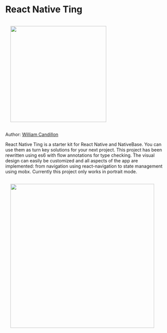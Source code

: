 # React Native Ting

<img src="images/react-native-ting.gif" width="300" style="margin: 16px;" />

Author: [William Candillon](http://github.com/wcandillon)

React Native Ting is a starter kit for React Native and NativeBase.
You can use them as turn key solutions for your next project.
This project has been rewritten using es6 with flow annotations for type checking.
The visual design can easily be customized and all aspects of the app are implemented: from navigation using react-navigation to state management using mobx. Currently this project only works in portrait mode.

<img src="images/phone.png" width="450" style="margin: 16px;" />
